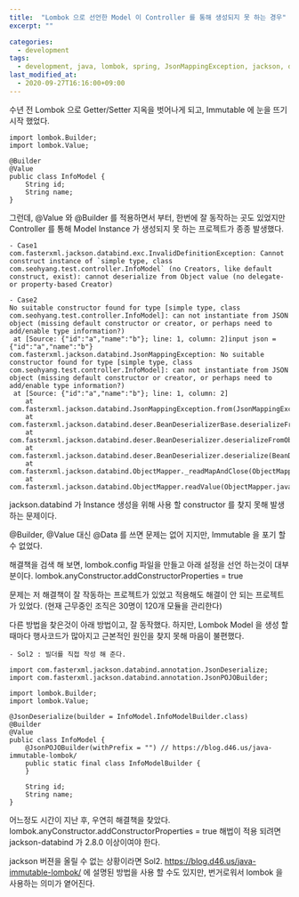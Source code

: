 ```yaml
---
title:  "Lombok 으로 선언한 Model 이 Controller 를 통해 생성되지 못 하는 경우"
excerpt: ""

categories:
  - development
tags:
  - development, java, lombok, spring, JsonMappingException, jackson, databind, No, suitable, constructor
last_modified_at: 
  - 2020-09-27T16:16:00+09:00
---
```


수년 전 Lombok 으로 Getter/Setter 지옥을 벗어나게 되고,
Immutable 에 눈을 뜨기 시작 했었다.

```
import lombok.Builder;
import lombok.Value;

@Builder
@Value
public class InfoModel {
    String id;
    String name;
}
```

그런데, @Value 와 @Builder 를 적용하면서 부터,
한번에 잘 동작하는 곳도 있었지만
Controller 를 통해 Model Instance 가 생성되지 못 하는 프로젝트가 종종 발생했다.

```
- Case1
com.fasterxml.jackson.databind.exc.InvalidDefinitionException: Cannot construct instance of `simple type, class com.seohyang.test.controller.InfoModel` (no Creators, like default construct, exist): cannot deserialize from Object value (no delegate- or property-based Creator)
```

```
- Case2
No suitable constructor found for type [simple type, class com.seohyang.test.controller.InfoModel]: can not instantiate from JSON object (missing default constructor or creator, or perhaps need to add/enable type information?)
 at [Source: {"id":"a","name":"b"}; line: 1, column: 2]input json = {"id":"a","name":"b"}
com.fasterxml.jackson.databind.JsonMappingException: No suitable constructor found for type [simple type, class com.seohyang.test.controller.InfoModel]: can not instantiate from JSON object (missing default constructor or creator, or perhaps need to add/enable type information?)
 at [Source: {"id":"a","name":"b"}; line: 1, column: 2]
	at com.fasterxml.jackson.databind.JsonMappingException.from(JsonMappingException.java:148)
	at com.fasterxml.jackson.databind.deser.BeanDeserializerBase.deserializeFromObjectUsingNonDefault(BeanDeserializerBase.java:1106)
	at com.fasterxml.jackson.databind.deser.BeanDeserializer.deserializeFromObject(BeanDeserializer.java:296)
	at com.fasterxml.jackson.databind.deser.BeanDeserializer.deserialize(BeanDeserializer.java:133)
	at com.fasterxml.jackson.databind.ObjectMapper._readMapAndClose(ObjectMapper.java:3736)
	at com.fasterxml.jackson.databind.ObjectMapper.readValue(ObjectMapper.java:2745)
```

jackson.databind 가 Instance 생성을 위해 사용 할
constructor 를 찾지 못해 발생하는 문제이다.

@Builder, @Value 대신 @Data 를 쓰면 문제는 없어 지지만,
Immutable 을 포기 할 수 없었다.

해결책을 검색 해 보면, lombok.config 파일을 만들고 아래 설정을 선언 하는것이 대부분이다.
lombok.anyConstructor.addConstructorProperties = true

문제는 저 해결책이 잘 작동하는 프로젝트가 있었고
적용해도 해결이 안 되는 프로젝트가 있었다.
(현재 근무중인 조직은 30명이 120개 모듈을 관리한다)

다른 방법을 찾은것이 아래 방법이고, 잘 동작했다.
하지만, Lombok Model 을 생성 할 때마다 행사코드가 많아지고
근본적인 원인을 찾지 못해 마음이 불편했다.
```
- Sol2 : 빌더를 직접 작성 해 준다.

import com.fasterxml.jackson.databind.annotation.JsonDeserialize;
import com.fasterxml.jackson.databind.annotation.JsonPOJOBuilder;

import lombok.Builder;
import lombok.Value;

@JsonDeserialize(builder = InfoModel.InfoModelBuilder.class)
@Builder
@Value
public class InfoModel {
    @JsonPOJOBuilder(withPrefix = "") // https://blog.d46.us/java-immutable-lombok/
    public static final class InfoModelBuilder {
    }

    String id;
    String name;
}

```

어느정도 시간이 지난 후, 우연히 해결책을 찾았다.
lombok.anyConstructor.addConstructorProperties = true
해법이 적용 되려면
jackson-databind 가 2.8.0 이상이여야 한다.

jackson 버젼을 올릴 수 없는 상황이라면
Sol2. https://blog.d46.us/java-immutable-lombok/
에 설명된 방법을 사용 할 수도 있지만,
번거로워서 lombok 을 사용하는 의미가 옅어진다. 
